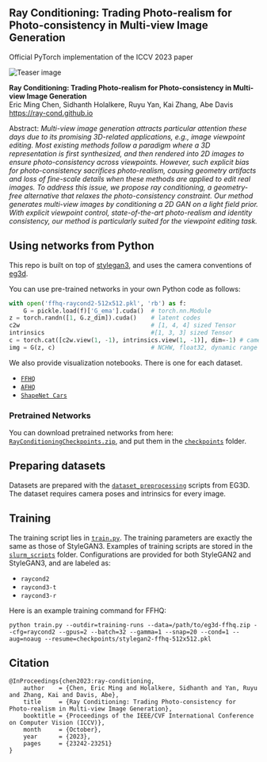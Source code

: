 ## Ray Conditioning: Trading Photo-realism for Photo-consistency in Multi-view Image Generation
Official PyTorch implementation of the ICCV 2023 paper</sub>

![Teaser image](https://ray-cond.github.io/assets/teaser.jpg)

**Ray Conditioning: Trading Photo-realism for Photo-consistency in Multi-view Image Generation**<br>
Eric Ming Chen, Sidhanth Holalkere, Ruyu Yan, Kai Zhang, Abe Davis<br>
https://ray-cond.github.io<br>

Abstract: *Multi-view image generation attracts particular attention these days due to its promising 3D-related applications, e.g., image viewpoint editing. Most existing methods follow a paradigm where a 3D representation is first synthesized, and then rendered into 2D images to ensure photo-consistency across viewpoints. However, such explicit bias for photo-consistency sacrifices photo-realism, causing geometry artifacts and loss of fine-scale details when these methods are applied to edit real images. To address this issue, we propose ray conditioning, a geometry-free alternative that relaxes the photo-consistency constraint. Our method generates multi-view images by conditioning a 2D GAN on a light field prior. With explicit viewpoint control, state-of-the-art photo-realism and identity consistency, our method is particularly suited for the viewpoint editing task.*





## Using networks from Python
This repo is built on top of [stylegan3](https://github.com/NVlabs/stylegan3), and uses the camera conventions of [eg3d](https://github.com/NVlabs/eg3d).

You can use pre-trained networks in your own Python code as follows:

```python
with open('ffhq-raycond2-512x512.pkl', 'rb') as f:
    G = pickle.load(f)['G_ema'].cuda()  # torch.nn.Module
z = torch.randn([1, G.z_dim]).cuda()    # latent codes
c2w                                     # [1, 4, 4] sized Tensor
intrinsics                              #[1, 3, 3] sized Tensor
c = torch.cat([c2w.view(1, -1), intrinsics.view(1, -1)], dim=-1) # camera parameters
img = G(z, c)                           # NCHW, float32, dynamic range [-1, +1], no truncation
```

We also provide visualization notebooks.  There is one for each dataset.
- [`FFHQ`](./notebooks/FFHQ.ipynb)
- [`AFHQ`](./notebooks/AFHQ.ipynb)
- [`ShapeNet Cars`](./notebooks/Cars.ipynb)


### Pretrained Networks
You can download pretrained networks from here: [`RayConditioningCheckpoints.zip`](https://cornell.app.box.com/s/ypfrho557jfvqexcgcs5n5dvh26bmoxz), and put them in the [`checkpoints`](./checkpoints/) folder.



## Preparing datasets

Datasets are prepared with the [`dataset_preprocessing`](https://github.com/NVlabs/eg3d/tree/main/dataset_preprocessing) scripts from EG3D. The dataset requires camera poses and intrinsics for every image. 

## Training

The training script lies in [`train.py`](./train.py). The training parameters are exactly the same as those of StyleGAN3. Examples of training scripts are stored in the [`slurm_scripts`](./slurm_scripts/) folder. Configurations are provided for both StyleGAN2 and StyleGAN3, and are labeled as:
- `raycond2`
- `raycond3-t`
- `raycond3-r`

Here is an example training command for FFHQ:
```
python train.py --outdir=training-runs --data=/path/to/eg3d-ffhq.zip --cfg=raycond2 --gpus=2 --batch=32 --gamma=1 --snap=20 --cond=1 --aug=noaug --resume=checkpoints/stylegan2-ffhq-512x512.pkl
```


## Citation

```
@InProceedings{chen2023:ray-conditioning,
    author    = {Chen, Eric Ming and Holalkere, Sidhanth and Yan, Ruyu and Zhang, Kai and Davis, Abe},
    title     = {Ray Conditioning: Trading Photo-consistency for Photo-realism in Multi-view Image Generation},
    booktitle = {Proceedings of the IEEE/CVF International Conference on Computer Vision (ICCV)},
    month     = {October},
    year      = {2023},
    pages     = {23242-23251}
}
```
